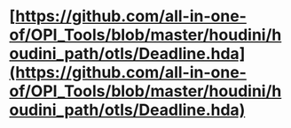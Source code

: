 # [https://github.com/all-in-one-of/OPI_Tools/blob/master/houdini/houdini_path/otls/Deadline.hda](https://github.com/all-in-one-of/OPI_Tools/blob/master/houdini/houdini_path/otls/Deadline.hda)

